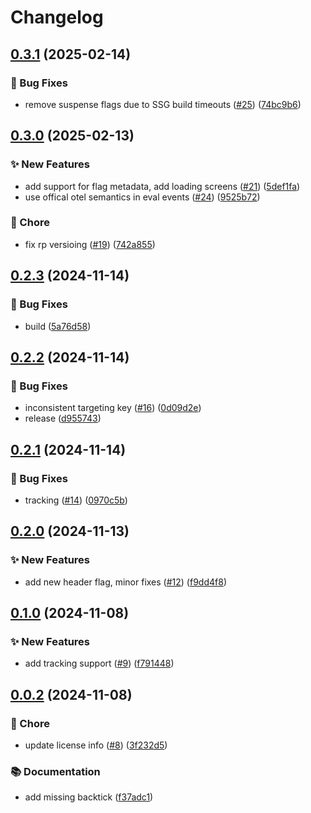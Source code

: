 # Changelog

## [0.3.1](https://github.com/open-feature/toggle-shop/compare/v0.3.0...v0.3.1) (2025-02-14)


### 🐛 Bug Fixes

* remove suspense flags due to SSG build timeouts ([#25](https://github.com/open-feature/toggle-shop/issues/25)) ([74bc9b6](https://github.com/open-feature/toggle-shop/commit/74bc9b698b2b1aa5838d2127cbf3468651bc4684))

## [0.3.0](https://github.com/open-feature/toggle-shop/compare/v0.2.3...v0.3.0) (2025-02-13)


### ✨ New Features

* add support for flag metadata, add loading screens ([#21](https://github.com/open-feature/toggle-shop/issues/21)) ([5def1fa](https://github.com/open-feature/toggle-shop/commit/5def1fa80581fbeaed74cd6b01ea21fdae6c4ea5))
* use offical otel semantics in eval events ([#24](https://github.com/open-feature/toggle-shop/issues/24)) ([9525b72](https://github.com/open-feature/toggle-shop/commit/9525b724b7aa4f6656a39256fe1c8072f175db1f))


### 🧹 Chore

* fix rp versioing ([#19](https://github.com/open-feature/toggle-shop/issues/19)) ([742a855](https://github.com/open-feature/toggle-shop/commit/742a855cdc90b3bf4959eda9f60143eed4321926))

## [0.2.3](https://github.com/open-feature/toggle-shop/compare/v0.2.2...v0.2.3) (2024-11-14)


### 🐛 Bug Fixes

* build ([5a76d58](https://github.com/open-feature/toggle-shop/commit/5a76d58438ee2e59aea4a3dfb4223fa1dbbc7079))

## [0.2.2](https://github.com/open-feature/toggle-shop/compare/v0.2.1...v0.2.2) (2024-11-14)


### 🐛 Bug Fixes

* inconsistent targeting key ([#16](https://github.com/open-feature/toggle-shop/issues/16)) ([0d09d2e](https://github.com/open-feature/toggle-shop/commit/0d09d2ee559356d441402d977e699fabcd4071e8))
* release ([d955743](https://github.com/open-feature/toggle-shop/commit/d955743b44c3ed7589914fa641396aa76087269a))

## [0.2.1](https://github.com/open-feature/toggle-shop/compare/v0.2.0...v0.2.1) (2024-11-14)


### 🐛 Bug Fixes

* tracking ([#14](https://github.com/open-feature/toggle-shop/issues/14)) ([0970c5b](https://github.com/open-feature/toggle-shop/commit/0970c5b4027cf66db4086f1c3b356383324454e3))

## [0.2.0](https://github.com/open-feature/toggle-shop/compare/v0.1.0...v0.2.0) (2024-11-13)


### ✨ New Features

* add new header flag, minor fixes ([#12](https://github.com/open-feature/toggle-shop/issues/12)) ([f9dd4f8](https://github.com/open-feature/toggle-shop/commit/f9dd4f82f59fd93eb65183a1e923532bfea21987))

## [0.1.0](https://github.com/open-feature/toggle-shop/compare/v0.0.2...v0.1.0) (2024-11-08)


### ✨ New Features

* add tracking support ([#9](https://github.com/open-feature/toggle-shop/issues/9)) ([f791448](https://github.com/open-feature/toggle-shop/commit/f791448d17335617b1b544ae6b96b2f02252f99e))

## [0.0.2](https://github.com/open-feature/toggle-shop/compare/v0.0.1...v0.0.2) (2024-11-08)


### 🧹 Chore

* update license info ([#8](https://github.com/open-feature/toggle-shop/issues/8)) ([3f232d5](https://github.com/open-feature/toggle-shop/commit/3f232d599fff0fed59d57f67ccc27edd8c8186e5))


### 📚 Documentation

* add missing backtick ([f37adc1](https://github.com/open-feature/toggle-shop/commit/f37adc1bebb4910d0abc248772970188776e21c6))

